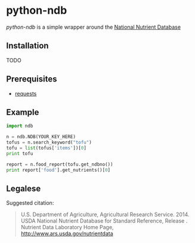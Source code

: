 # python-ndb

*python-ndb* is a simple wrapper around the
[National Nutrient Database](http://ndb.nal.usda.gov/ndb/search)

## Installation
TODO

## Prerequisites
- [requests](http://docs.python-requests.org/en/latest/)

## Example
```python
import ndb

n = ndb.NDB(YOUR_KEY_HERE)
tofus = n.search_keyword("tofu")
tofu = list(tofus['items'])[0]
print tofu

report = n.food_report(tofu.get_ndbno())
print report['food'].get_nutrients()[0]
```

## Legalese
Suggested citation:

> U.S. Department of Agriculture, Agricultural Research Service. 2014. USDA
> National Nutrient Database for Standard Reference, Release . Nutrient Data
> Laboratory Home Page, http://www.ars.usda.gov/nutrientdata
